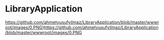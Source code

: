 # LibraryApplication

https://github.com/ahmetyusufyilmaz/LibraryApplication/blob/master/wwwroot/images/0.PNG)https://github.com/ahmetyusufyilmaz/LibraryApplication/blob/master/wwwroot/images/0.PNG

